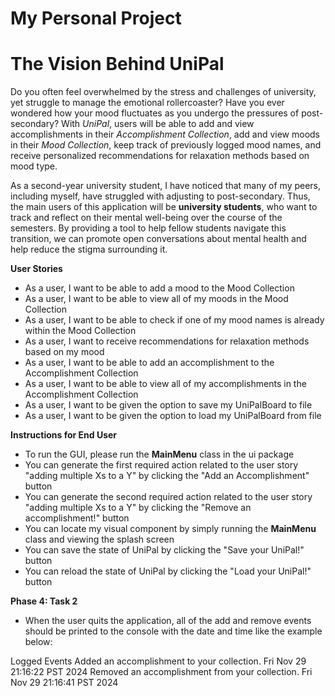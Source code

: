 # My Personal Project

# The Vision Behind UniPal

Do you often feel overwhelmed by the stress and challenges of university, yet struggle to manage the emotional rollercoaster? Have you ever wondered how your mood fluctuates as you undergo the pressures of post-secondary? With *UniPal*, users will be able to add and view accomplishments in their *Accomplishment Collection*, add and view moods in their *Mood Collection*, keep track of previously logged mood names, and receive personalized recommendations for relaxation methods based on mood type.

As a second-year university student, I have noticed that many of my peers, including myself, have struggled with adjusting to post-secondary. Thus, the main users of this application will be **university students**, who want to track and reflect on their mental well-being over the course of the semesters. By providing a tool to help fellow students navigate this transition, we can promote open conversations about mental health and help reduce the stigma surrounding it. 

**User Stories**
- As a user, I want to be able to add a mood to the Mood Collection
- As a user, I want to be able to view all of my moods in the Mood Collection
- As a user, I want to be able to check if one of my mood names is already within the Mood Collection
- As a user, I want to receive recommendations for relaxation methods based on my mood
- As a user, I want to be able to add an accomplishment to the Accomplishment Collection
- As a user, I want to be able to view all of my accomplishments in the Accomplishment Collection
- As a user, I want to be given the option to save my UniPalBoard to file
- As a user, I want to be given the option to load my UniPalBoard from file

**Instructions for End User**

- To run the GUI, please run the **MainMenu** class in the ui package
- You can generate the first required action related to the user story "adding multiple Xs to a Y" by clicking the "Add an Accomplishment" button
- You can generate the second required action related to the user story "adding multiple Xs to a Y" by clicking the "Remove an accomplishment!" button
- You can locate my visual component by simply running the **MainMenu** class and viewing the splash screen
- You can save the state of UniPal by clicking the "Save your UniPal!" button
- You can reload the state of UniPal by clicking the "Load your UniPal!" button

**Phase 4: Task 2**

- When the user quits the application, all of the add and remove events should be printed to the console with the date and time like the example below: 

Logged Events
Added an accomplishment to your collection.
Fri Nov 29 21:16:22 PST 2024
Removed an accomplishment from your collection.
Fri Nov 29 21:16:41 PST 2024









  